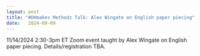 ```yaml
---
layout: post
title: "#DHmakes Methodz Talk: Alex Wingate on English paper piecing"
date:   2024-09-09
---
```

11/14/2024 2:30-3pm ET Zoom event taught by Alex Wingate on English paper piecing. Details/registration TBA.